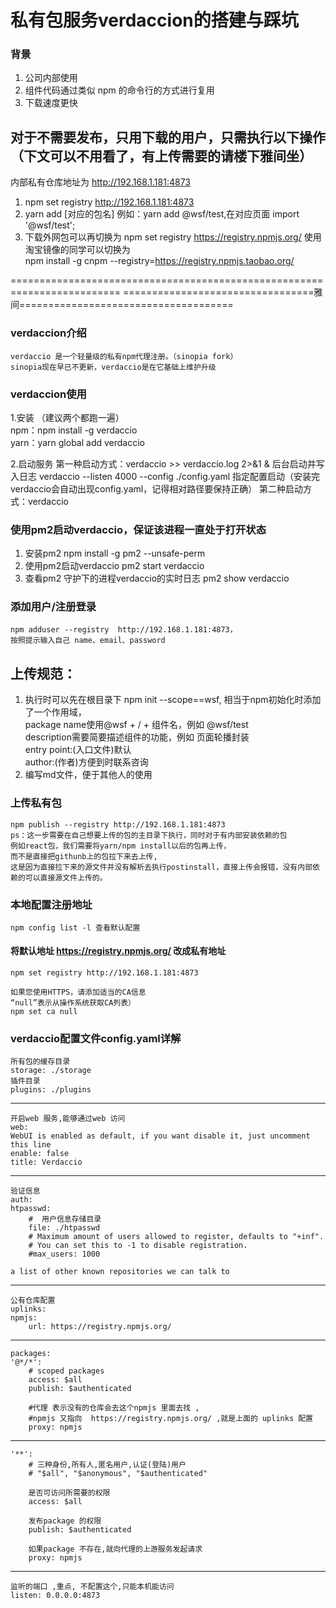 # 私有包服务verdaccion的搭建与踩坑

### 背景
1. 公司内部使用
2. 组件代码通过类似 npm 的命令行的方式进行复用
3. 下载速度更快

## 对于不需要发布，只用下载的用户，只需执行以下操作（下文可以不用看了，有上传需要的请楼下雅间坐）
内部私有仓库地址为 http://192.168.1.181:4873
1. npm set registry http://192.168.1.181:4873
2. yarn add [对应的包名]    例如：yarn add @wsf/test,在对应页面 import '@wsf/test';
3. 下载外网包可以再切换为 npm set registry https://registry.npmjs.org/
    使用淘宝镜像的同学可以切换为 <br />
    npm install -g cnpm --registry=https://registry.npmjs.taobao.org/



=========================================================================
=================================雅间=====================================





### verdaccion介绍
    verdaccio 是一个轻量级的私有npm代理注册。（sinopia fork）
    sinopia现在早已不更新，verdaccio是在它基础上维护升级

### verdaccion使用
1.安装 （建议两个都跑一遍）<br />
    npm：npm install -g verdaccio <br />
    yarn：yarn global add verdaccio
    
2.启动服务
    第一种启动方式：verdaccio >> verdaccio.log 2>&1 &     后台启动并写入日志
        verdaccio --listen 4000 --config ./config.yaml    指定配置启动（安装完verdaccio会自动出现config.yaml，记得相对路径要保持正确）
    第二种启动方式：verdaccio

### 使用pm2启动verdaccio，保证该进程一直处于打开状态
1. 安装pm2      npm install -g pm2 --unsafe-perm
2. 使用pm2启动verdaccio   pm2 start verdaccio
3. 查看pm2 守护下的进程verdaccio的实时日志   pm2 show verdaccio 



### 添加用户/注册登录

    npm adduser --registry  http://192.168.1.181:4873，
    按照提示输入自己 name、email、password

## 上传规范：
1. 执行时可以先在根目录下 npm init --scope==wsf,
    相当于npm初始化时添加了一个作用域，<br />
    package name使用@wsf + / + 组件名，例如 @wsf/test <br />
    description需要简要描述组件的功能，例如 页面轮播封装 <br />
    entry point:(入口文件)默认 <br />
    author:(作者)方便到时联系咨询 <br />
2. 编写md文件，便于其他人的使用

### 上传私有包
    npm publish --registry http://192.168.1.181:4873
    ps：这一步需要在自己想要上传的包的主目录下执行，同时对于有内部安装依赖的包 
    例如react包，我们需要将yarn/npm install以后的包再上传，
    而不是直接把githunb上的包拉下来去上传,
    这是因为直接拉下来的源文件并没有解析去执行postinstall，直接上传会报错，没有内部依赖的可以直接源文件上传的。

### 本地配置注册地址
    npm config list -l 查看默认配置
    
#### 将默认地址 https://registry.npmjs.org/ 改成私有地址
    npm set registry http://192.168.1.181:4873

    如果您使用HTTPS，请添加适当的CA信息
    “null”表示从操作系统获取CA列表）
    npm set ca null
    
### verdaccio配置文件config.yaml详解

    所有包的缓存目录
    storage: ./storage
    插件目录
    plugins: ./plugins

--------------------------------------------
    开启web 服务,能够通过web 访问
    web:
    WebUI is enabled as default, if you want disable it, just uncomment this line
    enable: false
    title: Verdaccio
--------------------------------------------
    验证信息
    auth:
    htpasswd:
        #  用户信息存储目录
        file: ./htpasswd
        # Maximum amount of users allowed to register, defaults to "+inf".
        # You can set this to -1 to disable registration.
        #max_users: 1000

    a list of other known repositories we can talk to
---------------------------------------------
    公有仓库配置
    uplinks:
    npmjs:
        url: https://registry.npmjs.org/
-------------------------------------------
    packages:
    '@*/*':
        # scoped packages
        access: $all
        publish: $authenticated

        #代理 表示没有的仓库会去这个npmjs 里面去找 ,
        #npmjs 又指向  https://registry.npmjs.org/ ,就是上面的 uplinks 配置
        proxy: npmjs
-------------------------------------------
    '**':
        # 三种身份,所有人,匿名用户,认证(登陆)用户
        # "$all", "$anonymous", "$authenticated"

        是否可访问所需要的权限
        access: $all

        发布package 的权限
        publish: $authenticated

        如果package 不存在,就向代理的上游服务发起请求
        proxy: npmjs

-------------------------------------------
    监听的端口 ,重点, 不配置这个,只能本机能访问
    listen: 0.0.0.0:4873


